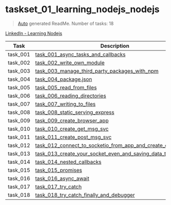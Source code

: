 # taskset_01_learning_nodejs_nodejs

> [Auto](https://github.com/codeaprendiz/learn_fullstack/blob/main/home/php/intermediate/taskset_intermediate_php/task_004_createGlobalMarkdownTable/generate-readme.php) generated ReadMe. Number of tasks: 18

[LinkedIn - Learning Nodejs](https://www.linkedin.com/learning/learning-node-js-2017)

| Task     | Description                                                                                                                                                  |
|----------|--------------------------------------------------------------------------------------------------------------------------------------------------------------|
| task_001 | [task_001_async_tasks_and_callbacks](taskset_01_learning_nodejs_nodejs/task_001_async_tasks_and_callbacks)                                                   |
| task_002 | [task_002_write_own_module](taskset_01_learning_nodejs_nodejs/task_002_write_own_module)                                                                     |
| task_003 | [task_003_manage_third_party_packages_with_npm](taskset_01_learning_nodejs_nodejs/task_003_manage_third_party_packages_with_npm)                             |
| task_004 | [task_004_package.json](taskset_01_learning_nodejs_nodejs/task_004_package.json)                                                                             |
| task_005 | [task_005_read_from_files](taskset_01_learning_nodejs_nodejs/task_005_read_from_files)                                                                       |
| task_006 | [task_006_reading_directories](taskset_01_learning_nodejs_nodejs/task_006_reading_directories)                                                               |
| task_007 | [task_007_writing_to_files](taskset_01_learning_nodejs_nodejs/task_007_writing_to_files)                                                                     |
| task_008 | [task_008_static_serving_express](taskset_01_learning_nodejs_nodejs/task_008_static_serving_express)                                                         |
| task_009 | [task_009_create_browser_app](taskset_01_learning_nodejs_nodejs/task_009_create_browser_app)                                                                 |
| task_010 | [task_010_create_get_msg_svc](taskset_01_learning_nodejs_nodejs/task_010_create_get_msg_svc)                                                                 |
| task_011 | [task_011_create_post_msg_svc](taskset_01_learning_nodejs_nodejs/task_011_create_post_msg_svc)                                                               |
| task_012 | [task_012_connect_to_socketio_from_app_and_create_event](taskset_01_learning_nodejs_nodejs/task_012_connect_to_socketio_from_app_and_create_event)           |
| task_013 | [task_013_create_your_socket_even_and_saving_data_to_mongodb](taskset_01_learning_nodejs_nodejs/task_013_create_your_socket_even_and_saving_data_to_mongodb) |
| task_014 | [task_014_nested_callbacks](taskset_01_learning_nodejs_nodejs/task_014_nested_callbacks)                                                                     |
| task_015 | [task_015_promises](taskset_01_learning_nodejs_nodejs/task_015_promises)                                                                                     |
| task_016 | [task_016_async_await](taskset_01_learning_nodejs_nodejs/task_016_async_await)                                                                               |
| task_017 | [task_017_try_catch](taskset_01_learning_nodejs_nodejs/task_017_try_catch)                                                                                   |
| task_018 | [task_018_try_catch_finally_and_debugger](taskset_01_learning_nodejs_nodejs/task_018_try_catch_finally_and_debugger)                                         |
